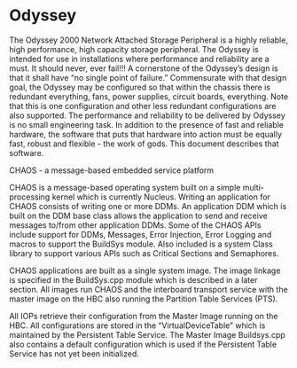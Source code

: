 # Odyssey
The Odyssey 2000 Network Attached Storage Peripheral is a highly reliable, high performance, high capacity storage peripheral.  The Odyssey is intended for use in installations where performance and reliability are a must.  It should never, ever fail!!! A cornerstone of the Odyssey’s design is that it shall have “no single point of failure.”  Commensurate with that design goal, the Odyssey may be configured so that within the chassis there is redundant everything, fans, power supplies, circuit boards, everything.  Note that this is one configuration and other less redundant configurations are also supported.
The performance and reliability to be delivered by Odyssey is no small engineering task.  In addition to the presence of fast and reliable hardware, the software that puts that hardware into action must be equally fast, robust and flexible - the work of gods.  This document describes that software.

CHAOS - a message-based embedded service platform

CHAOS is a message-based operating system built on a simple multi-processing kernel which is currently Nucleus.
Writing an application for CHAOS consists of writing one or more DDMs. An application DDM which is built on the DDM base class
allows the application to send and receive messages to/from other application DDMs.
Some of the CHAOS APIs include support for DDMs, Messages, Error Injection, Error Logging and macros to support the 
BuildSys module. Also included is a system Class library to support various APIs such as Critical Sections and Semaphores.

CHAOS applications are built as a single system image. 
The image linkage is specified in the BuildSys.cpp module which is described in a later section.
All images run CHAOS and the interboard transport service with the master image on the HBC also running the 
Partition Table Services (PTS).

All IOPs retrieve their configuration from the Master Image running on the HBC. 
All configurations are stored in the “VirtualDeviceTable” which is maintained by the Persistent Table Service. 
The Master Image Buildsys.cpp also contains a default configuration which is used if the Persistent Table Service 
has not yet been initialized.
